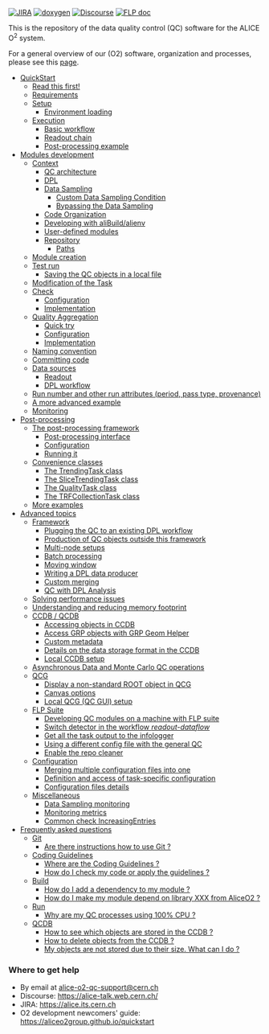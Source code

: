 <!--  \cond EXCLUDE_FOR_DOXYGEN -->
[![JIRA](https://img.shields.io/badge/JIRA-Report%20issue-blue.svg)](https://alice.its.cern.ch/jira/secure/CreateIssue.jspa?pid=11201&issuetype=1)
[![doxygen](https://img.shields.io/badge/doxygen-documentation-blue.svg)](https://aliceo2group.github.io/QualityControl/)
[![Discourse](https://img.shields.io/badge/discourse-Get%20help-blue.svg)](https://alice-talk.web.cern.ch/)
[![FLP doc](https://img.shields.io/badge/FLP-documentation-blue.svg)](https://alice-flp.docs.cern.ch/)

<!--  \endcond  --> 

This is the repository of the data quality control (QC) software for the ALICE O<sup>2</sup> system. 
 
For a general overview of our (O2) software, organization and processes, please see this [page](https://aliceo2group.github.io/).

* [QuickStart](doc/QuickStart.md)
    * [Read this first!](doc/QuickStart.md#read-this-first)
    * [Requirements](doc/QuickStart.md#requirements)
    * [Setup](doc/QuickStart.md#setup)
        * [Environment loading](doc/QuickStart.md#environment-loading)
    * [Execution](doc/QuickStart.md#execution)
        * [Basic workflow](doc/QuickStart.md#basic-workflow)
        * [Readout chain](doc/QuickStart.md#readout-chain)
        * [Post-processing example](doc/QuickStart.md#post-processing-example)
* [Modules development](doc/ModulesDevelopment.md)
    * [Context](doc/ModulesDevelopment.md#context)
        * [QC architecture](doc/ModulesDevelopment.md#qc-architecture)
        * [DPL](doc/ModulesDevelopment.md#dpl)
        * [Data Sampling](doc/ModulesDevelopment.md#data-sampling)
            * [Custom Data Sampling Condition](doc/ModulesDevelopment.md#custom-data-sampling-condition)
            * [Bypassing the Data Sampling](doc/ModulesDevelopment.md#bypassing-the-data-sampling)
        * [Code Organization](doc/ModulesDevelopment.md#code-organization)
        * [Developing with aliBuild/alienv](doc/ModulesDevelopment.md#developing-with-alibuildalienv)
        * [User-defined modules](doc/ModulesDevelopment.md#user-defined-modules)
        * [Repository](doc/ModulesDevelopment.md#repository)
            * [Paths](doc/ModulesDevelopment.md#paths)
    * [Module creation](doc/ModulesDevelopment.md#module-creation)
    * [Test run](doc/ModulesDevelopment.md#test-run)
        * [Saving the QC objects in a local file](doc/ModulesDevelopment.md#saving-the-qc-objects-in-a-local-file)
    * [Modification of the Task](doc/ModulesDevelopment.md#modification-of-the-task)
    * [Check](doc/ModulesDevelopment.md#check)
        * [Configuration](doc/ModulesDevelopment.md#configuration)
        * [Implementation](doc/ModulesDevelopment.md#implementation)
    * [Quality Aggregation](doc/ModulesDevelopment.md#quality-aggregation)
        * [Quick try](doc/ModulesDevelopment.md#quick-try)
        * [Configuration](doc/ModulesDevelopment.md#configuration-1)
        * [Implementation](doc/ModulesDevelopment.md#implementation-1)
    * [Naming convention](doc/ModulesDevelopment.md#naming-convention)
    * [Committing code](doc/ModulesDevelopment.md#committing-code)
    * [Data sources](doc/ModulesDevelopment.md#data-sources)
        * [Readout](doc/ModulesDevelopment.md#readout)
        * [DPL workflow](doc/ModulesDevelopment.md#dpl-workflow)
    * [Run number and other run attributes (period, pass type, provenance)](doc/ModulesDevelopment.md#run-number-and-other-run-attributes-period-pass-type-provenance)
    * [A more advanced example](doc/ModulesDevelopment.md#a-more-advanced-example)
    * [Monitoring](doc/ModulesDevelopment.md#monitoring)
* [Post-processing](doc/PostProcessing.md)
    * [The post-processing framework](doc/PostProcessing.md#the-post-processing-framework)
        * [Post-processing interface](doc/PostProcessing.md#post-processing-interface)
        * [Configuration](doc/PostProcessing.md#configuration)
        * [Running it](doc/PostProcessing.md#running-it)
    * [Convenience classes](doc/PostProcessing.md#convenience-classes)
        * [The TrendingTask class](doc/PostProcessing.md#the-trendingtask-class)
        * [The SliceTrendingTask class](doc/PostProcessing.md#the-slicetrendingtask-class)
        * [The QualityTask class](doc/PostProcessing.md#the-qualitytask-class)
        * [The TRFCollectionTask class](doc/PostProcessing.md#the-trfcollectiontask-class)
    * [More examples](doc/PostProcessing.md#more-examples)
* [Advanced topics](doc/Advanced.md)
    * [Framework](doc/Advanced.md#framework)
        * [Plugging the QC to an existing DPL workflow](doc/Advanced.md#plugging-the-qc-to-an-existing-dpl-workflow)
        * [Production of QC objects outside this framework](doc/Advanced.md#production-of-qc-objects-outside-this-framework)
        * [Multi-node setups](doc/Advanced.md#multi-node-setups)
        * [Batch processing](doc/Advanced.md#batch-processing)
        * [Moving window](doc/Advanced.md#moving-window)
        * [Writing a DPL data producer](doc/Advanced.md#writing-a-dpl-data-producer)
        * [Custom merging](doc/Advanced.md#custom-merging)
        * [QC with DPL Analysis](doc/Advanced.md#qc-with-dpl-analysis)
    * [Solving performance issues](doc/Advanced.md#solving-performance-issues)
    * [Understanding and reducing memory footprint](doc/Advanced.md#understanding-and-reducing-memory-footprint)
    * [CCDB / QCDB](doc/Advanced.md#ccdb--qcdb)
        * [Accessing objects in CCDB](doc/Advanced.md#accessing-objects-in-ccdb)
        * [Access GRP objects with GRP Geom Helper](doc/Advanced.md#access-grp-objects-with-grp-geom-helper)
        * [Custom metadata](doc/Advanced.md#custom-metadata)
        * [Details on the data storage format in the CCDB](doc/Advanced.md#details-on-the-data-storage-format-in-the-ccdb)
        * [Local CCDB setup](doc/Advanced.md#local-ccdb-setup)
    * [Asynchronous Data and Monte Carlo QC operations](doc/Advanced.md#asynchronous-data-and-monte-carlo-qc-operations)
    * [QCG](doc/Advanced.md#qcg)
        * [Display a non-standard ROOT object in QCG](doc/Advanced.md#display-a-non-standard-root-object-in-qcg)
        * [Canvas options](doc/Advanced.md#canvas-options)
        * [Local QCG (QC GUI) setup](doc/Advanced.md#local-qcg-qc-gui-setup)
    * [FLP Suite](doc/Advanced.md#flp-suite)
        * [Developing QC modules on a machine with FLP suite](doc/Advanced.md#developing-qc-modules-on-a-machine-with-flp-suite)
        * [Switch detector in the workflow <em>readout-dataflow</em>](doc/Advanced.md#switch-detector-in-the-workflow-readout-dataflow)
        * [Get all the task output to the infologger](doc/Advanced.md#get-all-the-task-output-to-the-infologger)
        * [Using a different config file with the general QC](doc/Advanced.md#using-a-different-config-file-with-the-general-qc)
        * [Enable the repo cleaner](doc/Advanced.md#enable-the-repo-cleaner)
    * [Configuration](doc/Advanced.md#configuration-1)
        * [Merging multiple configuration files into one](doc/Advanced.md#merging-multiple-configuration-files-into-one)
        * [Definition and access of task-specific configuration](doc/Advanced.md#definition-and-access-of-task-specific-configuration)
        * [Configuration files details](doc/Advanced.md#configuration-files-details)
    * [Miscellaneous](doc/Advanced.md#miscellaneous)
        * [Data Sampling monitoring](doc/Advanced.md#data-sampling-monitoring)
        * [Monitoring metrics](doc/Advanced.md#monitoring-metrics)
        * [Common check IncreasingEntries](doc/Advanced.md#common-check-increasingentries)
* [Frequently asked questions](doc/FAQ.md)
    * [Git](doc/FAQ.md#git)
        * [Are there instructions how to use Git ?](doc/FAQ.md#are-there-instructions-how-to-use-git-)
    * [Coding Guidelines](doc/FAQ.md#coding-guidelines)
        * [Where are the Coding Guidelines ?](doc/FAQ.md#where-are-the-coding-guidelines-)
        * [How do I check my code or apply the guidelines ?](doc/FAQ.md#how-do-i-check-my-code-or-apply-the-guidelines-)
    * [Build](doc/FAQ.md#build)
        * [How do I add a dependency to my module ?](doc/FAQ.md#how-do-i-add-a-dependency-to-my-module-)
        * [How do I make my module depend on library XXX from AliceO2 ?](doc/FAQ.md#how-do-i-make-my-module-depend-on-library-xxx-from-aliceo2-)
    * [Run](doc/FAQ.md#run)
        * [Why are my QC processes using 100% CPU ?](doc/FAQ.md#why-are-my-qc-processes-using-100-cpu-)
    * [QCDB](doc/FAQ.md#qcdb)
        * [How to see which objects are stored in the CCDB ?](doc/FAQ.md#how-to-see-which-objects-are-stored-in-the-ccdb-)
        * [How to delete objects from the CCDB ?](doc/FAQ.md#how-to-delete-objects-from-the-ccdb-)
        * [My objects are not stored due to their size. What can I do ?](doc/FAQ.md#my-objects-are-not-stored-due-to-their-size-what-can-i-do-)

### Where to get help

* By email at [alice-o2-qc-support@cern.ch](mailto:alice-o2-qc-support@cern.ch) 
* Discourse: https://alice-talk.web.cern.ch/
* JIRA: https://alice.its.cern.ch
* O2 development newcomers' guide: https://aliceo2group.github.io/quickstart
